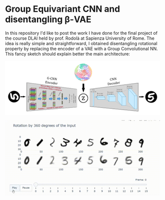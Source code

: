 # Group Equivariant CNN and disentangling β-VAE

In this repository I'd like to post the work I have done for the final project of the course DLAI held by prof. Rodolà at Sapienza University of Rome.
The idea is really simple and straightforward, I obtained disentangling rotational property by replacing the encoder of a VAE with a Group Convolutional NN. This fancy sketch should explain better the main architecture:

![](https://github.com/AmedSho/G-CNN-S-VAE/blob/main/S-VAE.png)

![](https://github.com/AmedSho/G-CNN-S-VAE/blob/main/VAE_gif.gif)
